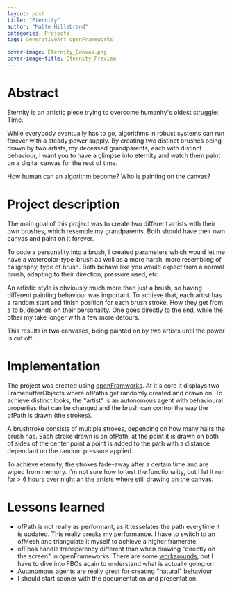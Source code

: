 ```yaml
---
layout: post
title: "Eternity"
author: "Malte Hillebrand"
categories: Projects
tags: GenerativeArt openFrameworks

cover-image: Eternity_Canvas.png
cover-image-title: Eternity_Preview
---
```


# Abstract

Eternity is an artistic piece trying to overcome humanity's oldest struggle: Time.

While everybody eventually has to go, algorithms in robust systems can run forever with a steady power supply. By creating two distinct brushes being drawn by two artists, my deceased grandparents, each with distinct behaviour, I want you to have a glimpse into eternity and watch them paint on a digital canvas for the rest of time.

How human can an algorithm become? Who is painting on the canvas?

# Project description

The main goal of this project was to create two different artists with their own brushes, which resemble my grandparents. Both should have their own canvas and paint on it forever.

To code a personality into a brush, I created parameters which would let me have a watercolor-type-brush as well as a more harsh, more resembling of caligraphy, type of brush. Both behave like you would expect from a normal brush, adapting to their direction, pressure used, etc..

An artistic style is obviously much more than just a brush, so having different painting behaviour was important. To achieve that, each artist has a random start and finish position for each brush stroke. How they get from a to b, depends on their personality. One goes directly to the end, while the other my take longer with a few more detours.

This results in two canvases, being painted on by two artists until the power is cut off.

# Implementation

The project was created using [openFramworks](https://openframeworks.cc/). At it's core it displays two FramebufferObjects where ofPaths get randomly created and drawn on. To achieve distinct looks, the "artist" is an autonomous agent with behavioural properties that can be changed and the brush can control the way the ofPath is drawn (the strokes).

A brushtroke consists of multiple strokes, depending on how many hairs the brush has. Each stroke drawn is an ofPath, at the point it is drawn on both of sides of the center point a point is added to the path with a distance dependant on the random pressure applied.

To achieve eternity, the strokes fade-away after a certain time and are wiped from memory. I'm not sure how to test the functionality, but I let it run for > 6 hours over night an the artists where still drawing on the canvas.

# Lessons learned

- ofPath is not really as performant, as it tesselates the path everytime it is updated. This really breaks my performance. I have to switch to an ofMesh and triangulate it myself to achieve a higher framerate.
- ofFbos handle transparency different than when drawing "directly on the screen" in openFrameworks. There are some [workarounds](https://forum.openframeworks.cc/t/solved-fbo-and-transparency/18835/9), but I have to dive into FBOs again to understand what is actually going on
- Autonomous agents are really great for creating "natural" behaviour
- I should start sooner with the documentation and presentation.
